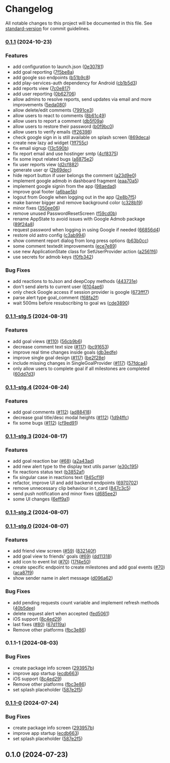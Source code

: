 # Changelog

All notable changes to this project will be documented in this file. See [standard-version](https://github.com/conventional-changelog/standard-version) for commit guidelines.

### [0.1.1](https://github.com/nicoovillarr/trgtz/compare/v0.1.1-stg.5...v0.1.1) (2024-10-23)


### Features

* add configuration to launch.json ([0e30781](https://github.com/nicoovillarr/trgtz/commit/0e30781e7dafaedf2dddb629adfb3c07272c869a))
* add goal reporting ([7f5be8a](https://github.com/nicoovillarr/trgtz/commit/7f5be8a9ce2105f5a82eb4d07f0f75eef9340798))
* add google sso endpoints ([b51b9c8](https://github.com/nicoovillarr/trgtz/commit/b51b9c8485fc66fcae46d10fe0a755d08bdb4a38))
* add play-services-auth dependency for Android ([cb1b5d3](https://github.com/nicoovillarr/trgtz/commit/cb1b5d3bba4c0037f6a7427746f84bf5ebdf2ec2))
* add reports view ([7c0e817](https://github.com/nicoovillarr/trgtz/commit/7c0e817449c42f459574a32904e20424b5695590))
* add user reporting ([0b62706](https://github.com/nicoovillarr/trgtz/commit/0b627064ef777b3bc567b9137e83fac08790a276))
* allow admins to resolve reports, send updates via email and more improvements ([5eda080](https://github.com/nicoovillarr/trgtz/commit/5eda080b776c6bfb11141129d561086366ccfd7c))
* allow delete/edit comments ([7991ce3](https://github.com/nicoovillarr/trgtz/commit/7991ce3f3acc9511fb2f22e13f93a27fa19c0d12))
* allow users to react to comments ([8b61c49](https://github.com/nicoovillarr/trgtz/commit/8b61c4906e14a6943c7f4f5d65c69deeff6ad714))
* allow users to report a comment ([db5f09a](https://github.com/nicoovillarr/trgtz/commit/db5f09a48d3b7f0309beb86e72fb00cb53ca602b))
* allow users to restore their password ([b0f9bc0](https://github.com/nicoovillarr/trgtz/commit/b0f9bc09862cef54280a3ca8726cb6d15df4fd3b))
* allow users to verify emails ([ff26398](https://github.com/nicoovillarr/trgtz/commit/ff263986ec21f9c3f044f5bb03f2b6b88b1f678b))
* check google sign in is still available on splash screen ([869deca](https://github.com/nicoovillarr/trgtz/commit/869deca19ab0f0f76ab3bbff07f508ae802149c2))
* create new lazy ad widget ([1ff755c](https://github.com/nicoovillarr/trgtz/commit/1ff755c1565bbe1d4799b45bf929e71427403c86))
* fix email signup ([13c590b](https://github.com/nicoovillarr/trgtz/commit/13c590b5c04fbbee7d8e8d8b37e2ba960df85c6d))
* fix report email and use hostinger smtp ([4cf8375](https://github.com/nicoovillarr/trgtz/commit/4cf83758531eb8908cd38339aea5f510da144623))
* fix some input related bugs ([a8875e2](https://github.com/nicoovillarr/trgtz/commit/a8875e223c5639f132bb5f7d3be20e29fbf32eec))
* fix user reports view ([d2cf882](https://github.com/nicoovillarr/trgtz/commit/d2cf882f4fd8c9579cefdefc8ec89c8b1c5a1c53))
* generate user qr ([2b69dec](https://github.com/nicoovillarr/trgtz/commit/2b69dec39bbe7ad69b91a65d447b739fe108aad5))
* hide report button if user belongs the comment ([a23d9e0](https://github.com/nicoovillarr/trgtz/commit/a23d9e05362b5f05e289f035a9e3894132cdea78))
* implement google admob in dashboard fragment ([eaa70a5](https://github.com/nicoovillarr/trgtz/commit/eaa70a597b1ad6821d42a70bd1f6cb2b263ee9ef))
* implement google signin from the app ([98aedad](https://github.com/nicoovillarr/trgtz/commit/98aedad30c19aae54db3a0239160fd4c602192d3))
* improve goal footer ([a6bae5b](https://github.com/nicoovillarr/trgtz/commit/a6bae5b4443b64f3b4e0125e7a48d6d4769bcda2))
* logout from Google when logging out in the app ([2e8b7f5](https://github.com/nicoovillarr/trgtz/commit/2e8b7f590bee055a483e854ae32599620c6d55fa))
* make banner bigger and remove background color ([c328b19](https://github.com/nicoovillarr/trgtz/commit/c328b19b778aaaf9ebbb1a3a46843ec2bc099f4f))
* minor fixes ([350ee06](https://github.com/nicoovillarr/trgtz/commit/350ee06d53077cbf2656374de75a5f3990c67253))
* remove unused PasswordResetScreen ([f59cd0b](https://github.com/nicoovillarr/trgtz/commit/f59cd0b57f8676375311e9d0cab5da48bafa09a4))
* rename AppState to avoid issues with Google Admob package ([89f24a8](https://github.com/nicoovillarr/trgtz/commit/89f24a875f3a41d4df6e0850d1da3e404e95e61d))
* request password when logging in using Google if needed ([66856d4](https://github.com/nicoovillarr/trgtz/commit/66856d41c1540864f9619649238f786d9ee5ed04))
* restore old astro config ([c3ab994](https://github.com/nicoovillarr/trgtz/commit/c3ab9942e51a92a06744c1ce23cf31e1320ce965))
* show comment report dialog from long press options ([b63b0cc](https://github.com/nicoovillarr/trgtz/commit/b63b0cca1cf41a3f0b21dd03595c3c763b9145b4))
* some comment textedit improvements ([ece7e89](https://github.com/nicoovillarr/trgtz/commit/ece7e89625d7326be85eb3ef0f32fd0ebcaa314d))
* use new ApplicationState class for SetUserProvider action ([a2561f6](https://github.com/nicoovillarr/trgtz/commit/a2561f6d61089174e1bcebc849f1d94ed5d12915))
* use secrets for admob keys ([f0fb342](https://github.com/nicoovillarr/trgtz/commit/f0fb3426aa9cea1866ff2d89d7de1c937ceec115))


### Bug Fixes

* add reactions to toJson and deepCopy methods ([443731e](https://github.com/nicoovillarr/trgtz/commit/443731e9848a5ebfcd4ae39ef7ffd425b039658f))
* don't send alerts to current user ([6104ae6](https://github.com/nicoovillarr/trgtz/commit/6104ae623abf83579bf73874726840b029e2d320))
* only check Google access if session provider is google ([673fff7](https://github.com/nicoovillarr/trgtz/commit/673fff732d1fc3ada3ec3ee533ff4513c09e599d))
* parse alert type goal_comment ([f68fa2f](https://github.com/nicoovillarr/trgtz/commit/f68fa2fb9421bf0895d96d0466a0e8d16fc53bc6))
* wait 500ms before resubscribing to goal ws ([cde3890](https://github.com/nicoovillarr/trgtz/commit/cde38909cf766d6363dfbd6f38a6d96dd12495a1))

### [0.1.1-stg.5](https://github.com/nicoovillarr/trgtz/compare/v0.1.1-stg.4...v0.1.1-stg.5) (2024-08-31)


### Features

* add goal views ([#110](https://github.com/nicoovillarr/trgtz/issues/110)) ([56cb9b6](https://github.com/nicoovillarr/trgtz/commit/56cb9b64bd5dbdcd5ec4fa0ea8d230a85770b332))
* decrease comment text size ([#117](https://github.com/nicoovillarr/trgtz/issues/117)) ([bc91653](https://github.com/nicoovillarr/trgtz/commit/bc91653bdc2dfa9b11614f20a527fb9c34a84366))
* improve real time changes inside goals ([db3edfe](https://github.com/nicoovillarr/trgtz/commit/db3edfe18796efb07c2a520f0f2cc75d5d672675))
* improve single goal design ([#117](https://github.com/nicoovillarr/trgtz/issues/117)) ([be2f28e](https://github.com/nicoovillarr/trgtz/commit/be2f28ef16afda863d1f587966539f74fc6cef06))
* include missing changes in SingleGoalProvider ([#117](https://github.com/nicoovillarr/trgtz/issues/117)) ([57fdca4](https://github.com/nicoovillarr/trgtz/commit/57fdca475511ea338d14c0615d38230eb2a28ef8))
* only allow users to complete goal if all milestones are completed ([60dd7d3](https://github.com/nicoovillarr/trgtz/commit/60dd7d368a218bf9021b9cf42daa40b3905c5700))

### [0.1.1-stg.4](https://github.com/nicoovillarr/trgtz/compare/v0.1.1-stg.3...v0.1.1-stg.4) (2024-08-24)


### Features

* add goal comments ([#112](https://github.com/nicoovillarr/trgtz/issues/112)) ([ad88418](https://github.com/nicoovillarr/trgtz/commit/ad88418a7857c55009bc163d562b2fdbdf413ecf))
* decrease goal title/desc modal heights ([#112](https://github.com/nicoovillarr/trgtz/issues/112)) ([1d94ffc](https://github.com/nicoovillarr/trgtz/commit/1d94ffc5ba21bf000e4f4ce3c3876771aa0c2167))
* fix some bugs ([#112](https://github.com/nicoovillarr/trgtz/issues/112)) ([cf9ed91](https://github.com/nicoovillarr/trgtz/commit/cf9ed918c368a193b1f10a5cbf534adedc3c8421))

### [0.1.1-stg.3](https://github.com/nicoovillarr/trgtz/compare/v0.1.1-stg.2...v0.1.1-stg.3) (2024-08-17)


### Features

* add goal reaction bar ([#68](https://github.com/nicoovillarr/trgtz/issues/68)) ([a2a43ad](https://github.com/nicoovillarr/trgtz/commit/a2a43ad0ccf67330863394a09891ed48b802452e))
* add new alert type to the display text utils parser ([e30c195](https://github.com/nicoovillarr/trgtz/commit/e30c195d6fafb6e631fe537079fc699ca7c83925))
* fix reactions status text ([b3852af](https://github.com/nicoovillarr/trgtz/commit/b3852afba3b0261818e0d35b6aad1f9797652b4e))
* fix singular case in reactions text ([945cf19](https://github.com/nicoovillarr/trgtz/commit/945cf19f435e023a05ca6294c34d94a9a60a32ac))
* refactor, improve UI and add backend endpoints ([6970702](https://github.com/nicoovillarr/trgtz/commit/697070238077446981fe76fbab86827cf307a37f))
* remove unnecessary clip behaviour in t_card ([847c3c5](https://github.com/nicoovillarr/trgtz/commit/847c3c54ba30508390b3b913097cee2ba427bec6))
* send push notification and minor fixes ([d685ee2](https://github.com/nicoovillarr/trgtz/commit/d685ee23cd249d67e30aefc4b5da939039329d4b))
* some UI changes ([6eff9a1](https://github.com/nicoovillarr/trgtz/commit/6eff9a16a10ad89aedf3c6065927ac884a4719ee))

### [0.1.1-stg.2](https://github.com/nicoovillarr/trgtz/compare/v0.1.1-stg.1...v0.1.1-stg.2) (2024-08-07)

### [0.1.1-stg.0](https://github.com/marppasas/ygoal/compare/v0.1.1-0...v0.1.1-stg.0) (2024-08-07)


### Features

* add friend view screen ([#59](https://github.com/marppasas/ygoal/issues/59)) ([832140f](https://github.com/marppasas/ygoal/commit/832140fda0dee09d3784d4499554f7e9d3e97491))
* add goal view to friends' goals ([#69](https://github.com/marppasas/ygoal/issues/69)) ([dd11318](https://github.com/marppasas/ygoal/commit/dd113187686b3de352ade35007a64d70d2970a05))
* add icon to event list ([#70](https://github.com/marppasas/ygoal/issues/70)) ([17f4e50](https://github.com/marppasas/ygoal/commit/17f4e50bba313919dadb8fe7625b1a30f2e313bf))
* create specific endpoint to create milestones and add goal events ([#70](https://github.com/marppasas/ygoal/issues/70)) ([aca87f9](https://github.com/marppasas/ygoal/commit/aca87f9394a43821bb1c8776c3dc2e3e7f10e3ab))
* show sender name in alert message ([d096a62](https://github.com/marppasas/ygoal/commit/d096a624db358214a42bdab9b546c5afcecd17cd))


### Bug Fixes

* add pending requests count variable and implement refresh methods ([40b5dee](https://github.com/marppasas/ygoal/commit/40b5deea8d1d5b016e88a1a5d71bd80feba638ae))
* delete request alert when accepted ([fed5061](https://github.com/marppasas/ygoal/commit/fed50615175ae074bd8fb83ea74429ded224739e))
* iOS support ([8c4ed29](https://github.com/marppasas/ygoal/commit/8c4ed29da46956dd64d24813758a95a160f015a6))
* last fixes ([#80](https://github.com/marppasas/ygoal/issues/80)) ([67d119a](https://github.com/marppasas/ygoal/commit/67d119ab272d6bc9baa20ce72de9772dbf9d59b4))
* Remove other platforms ([fbc3e86](https://github.com/marppasas/ygoal/commit/fbc3e86ceb85b923c286ed75669f3e89c4debc3d))

### 0.1.1-1 (2024-08-03)


### Bug Fixes

* create package info screen ([293957b](https://github.com/nicoovillarr/trgtz/commit/293957bf9f91e68d1c1cd6b09c7cdedebecf4b98))
* improve app startup ([ecdb663](https://github.com/nicoovillarr/trgtz/commit/ecdb66358b65072cf4c108c7532320cd704e0457))
* iOS support ([8c4ed29](https://github.com/nicoovillarr/trgtz/commit/8c4ed29da46956dd64d24813758a95a160f015a6))
* Remove other platforms ([fbc3e86](https://github.com/nicoovillarr/trgtz/commit/fbc3e86ceb85b923c286ed75669f3e89c4debc3d))
* set splash placeholder ([587e2f5](https://github.com/nicoovillarr/trgtz/commit/587e2f5156316bd96a6f3e5beff988ba9cc0025f))

### [0.1.1-0](https://github.com/marppasas/ygoal/compare/v0.1.0...v0.1.1-0) (2024-07-24)


### Bug Fixes

* create package info screen ([293957b](https://github.com/marppasas/ygoal/commit/293957bf9f91e68d1c1cd6b09c7cdedebecf4b98))
* improve app startup ([ecdb663](https://github.com/marppasas/ygoal/commit/ecdb66358b65072cf4c108c7532320cd704e0457))
* set splash placeholder ([587e2f5](https://github.com/marppasas/ygoal/commit/587e2f5156316bd96a6f3e5beff988ba9cc0025f))

## 0.1.0 (2024-07-23)
